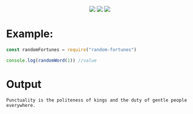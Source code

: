 <p align="center">
   <img src="https://img.shields.io/npm/dt/random-fortunes?style=for-the-badge">
   <img src="https://img.shields.io/npm/v/random-fortunes?style=for-the-badge">
   <img src="https://img.shields.io/badge/Server-Invite-brightgreen">
</p>   

# Example: 
```js
const randomFortunes = require("random-fortunes")

console.log(randomWord(1)) //value

```

# Output
```
Punctuality is the politeness of kings and the duty of gentle people everywhere.
```